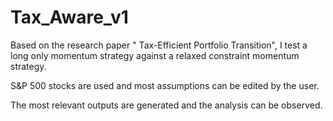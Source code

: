 # Tax_Aware_v1


Based on the research paper " Tax-Efficient Portfolio Transition", I test a long only momentum strategy against a relaxed constraint momentum strategy.

S&P 500 stocks are used and most assumptions can be edited by the user.

The most relevant outputs are generated and the analysis can be observed.
